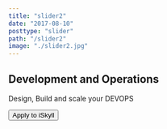 ```yaml
---
title: "slider2"
date: "2017-08-10"
posttype: "slider"
path: "/slider2"
image: "./slider2.jpg"
---
```


<h2>Development and Operations</h2>

<p>Design, Build and scale your DEVOPS</p>

<button>Apply to iSkyll</button>

